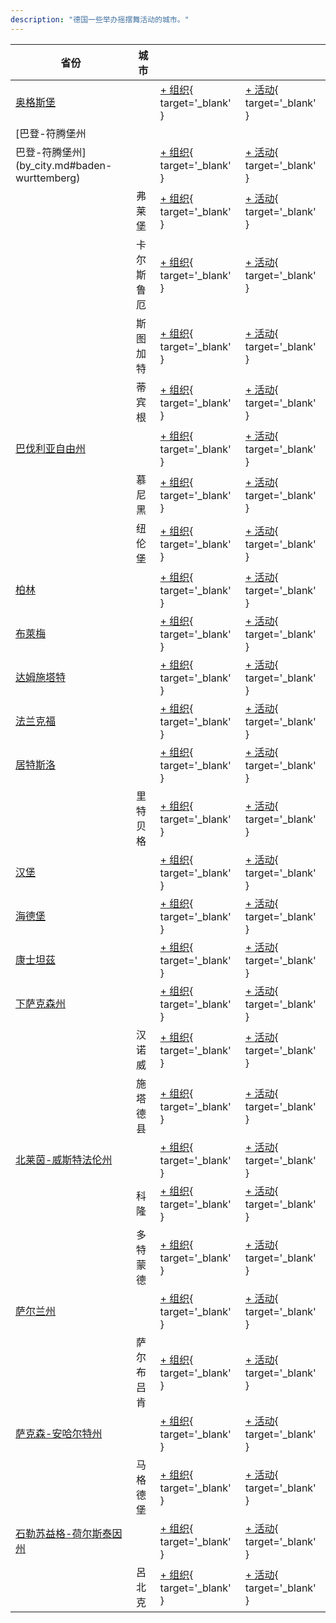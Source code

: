 ```yaml
---
description: "德国一些举办摇摆舞活动的城市。"
---
```


| 省份 | 城市 | | |
| --- | --- | --- | --- |
| [奥格斯堡](by_city.md#augsburg) | | [+ 组织](https://github.com/swingdance/orgs/issues/new?assignees=&labels=add+org&projects=&template=02-add_entity.yml&title=%5Bde_DE%5D%20%3CName%3E&region=de_DE&province=Augsburg&city=Augsburg){ target='_blank' } | [+ 活动](https://github.com/swingdance/events/issues/new?assignees=&labels=add+event&projects=&template=02-add_entity.yml&title=%5B2024%2Fde_DE%5D%20%3CName%3E&region=de_DE&province=Augsburg&city=Augsburg&org_id=&date_starts=2024-&date_ends=2024-){ target='_blank' } |
| [巴登-符腾堡州
巴登-符腾堡州](by_city.md#baden-wurttemberg) | | [+ 组织](https://github.com/swingdance/orgs/issues/new?assignees=&labels=add+org&projects=&template=02-add_entity.yml&title=%5Bde_DE%5D%20%3CName%3E&region=de_DE&province=Baden-Wurttemberg&city=){ target='_blank' } | [+ 活动](https://github.com/swingdance/events/issues/new?assignees=&labels=add+event&projects=&template=02-add_entity.yml&title=%5B2024%2Fde_DE%5D%20%3CName%3E&region=de_DE&province=Baden-Wurttemberg&city=&org_id=&date_starts=2024-&date_ends=2024-){ target='_blank' } |
| | 弗莱堡 | [+ 组织](https://github.com/swingdance/orgs/issues/new?assignees=&labels=add+org&projects=&template=02-add_entity.yml&title=%5Bde_DE%5D%20%3CName%3E&region=de_DE&province=Baden-Wurttemberg&city=Freiburg){ target='_blank' } | [+ 活动](https://github.com/swingdance/events/issues/new?assignees=&labels=add+event&projects=&template=02-add_entity.yml&title=%5B2024%2Fde_DE%5D%20%3CName%3E&region=de_DE&province=Baden-Wurttemberg&city=Freiburg&org_id=&date_starts=2024-&date_ends=2024-){ target='_blank' } |
| | 卡尔斯鲁厄 | [+ 组织](https://github.com/swingdance/orgs/issues/new?assignees=&labels=add+org&projects=&template=02-add_entity.yml&title=%5Bde_DE%5D%20%3CName%3E&region=de_DE&province=Baden-Wurttemberg&city=Karlsruhe){ target='_blank' } | [+ 活动](https://github.com/swingdance/events/issues/new?assignees=&labels=add+event&projects=&template=02-add_entity.yml&title=%5B2024%2Fde_DE%5D%20%3CName%3E&region=de_DE&province=Baden-Wurttemberg&city=Karlsruhe&org_id=&date_starts=2024-&date_ends=2024-){ target='_blank' } |
| | 斯图加特 | [+ 组织](https://github.com/swingdance/orgs/issues/new?assignees=&labels=add+org&projects=&template=02-add_entity.yml&title=%5Bde_DE%5D%20%3CName%3E&region=de_DE&province=Baden-Wurttemberg&city=Stuttgart){ target='_blank' } | [+ 活动](https://github.com/swingdance/events/issues/new?assignees=&labels=add+event&projects=&template=02-add_entity.yml&title=%5B2024%2Fde_DE%5D%20%3CName%3E&region=de_DE&province=Baden-Wurttemberg&city=Stuttgart&org_id=&date_starts=2024-&date_ends=2024-){ target='_blank' } |
| | 蒂宾根 | [+ 组织](https://github.com/swingdance/orgs/issues/new?assignees=&labels=add+org&projects=&template=02-add_entity.yml&title=%5Bde_DE%5D%20%3CName%3E&region=de_DE&province=Baden-Wurttemberg&city=Tubingen){ target='_blank' } | [+ 活动](https://github.com/swingdance/events/issues/new?assignees=&labels=add+event&projects=&template=02-add_entity.yml&title=%5B2024%2Fde_DE%5D%20%3CName%3E&region=de_DE&province=Baden-Wurttemberg&city=Tubingen&org_id=&date_starts=2024-&date_ends=2024-){ target='_blank' } |
| [巴伐利亚自由州](by_city.md#bavaria) | | [+ 组织](https://github.com/swingdance/orgs/issues/new?assignees=&labels=add+org&projects=&template=02-add_entity.yml&title=%5Bde_DE%5D%20%3CName%3E&region=de_DE&province=Bavaria&city=){ target='_blank' } | [+ 活动](https://github.com/swingdance/events/issues/new?assignees=&labels=add+event&projects=&template=02-add_entity.yml&title=%5B2024%2Fde_DE%5D%20%3CName%3E&region=de_DE&province=Bavaria&city=&org_id=&date_starts=2024-&date_ends=2024-){ target='_blank' } |
| | 慕尼黑 | [+ 组织](https://github.com/swingdance/orgs/issues/new?assignees=&labels=add+org&projects=&template=02-add_entity.yml&title=%5Bde_DE%5D%20%3CName%3E&region=de_DE&province=Bavaria&city=Munich){ target='_blank' } | [+ 活动](https://github.com/swingdance/events/issues/new?assignees=&labels=add+event&projects=&template=02-add_entity.yml&title=%5B2024%2Fde_DE%5D%20%3CName%3E&region=de_DE&province=Bavaria&city=Munich&org_id=&date_starts=2024-&date_ends=2024-){ target='_blank' } |
| | 纽伦堡 | [+ 组织](https://github.com/swingdance/orgs/issues/new?assignees=&labels=add+org&projects=&template=02-add_entity.yml&title=%5Bde_DE%5D%20%3CName%3E&region=de_DE&province=Bavaria&city=Nuremberg){ target='_blank' } | [+ 活动](https://github.com/swingdance/events/issues/new?assignees=&labels=add+event&projects=&template=02-add_entity.yml&title=%5B2024%2Fde_DE%5D%20%3CName%3E&region=de_DE&province=Bavaria&city=Nuremberg&org_id=&date_starts=2024-&date_ends=2024-){ target='_blank' } |
| [柏林](by_city.md#berlin) | | [+ 组织](https://github.com/swingdance/orgs/issues/new?assignees=&labels=add+org&projects=&template=02-add_entity.yml&title=%5Bde_DE%5D%20%3CName%3E&region=de_DE&province=Berlin&city=Berlin){ target='_blank' } | [+ 活动](https://github.com/swingdance/events/issues/new?assignees=&labels=add+event&projects=&template=02-add_entity.yml&title=%5B2024%2Fde_DE%5D%20%3CName%3E&region=de_DE&province=Berlin&city=Berlin&org_id=&date_starts=2024-&date_ends=2024-){ target='_blank' } |
| [布萊梅](by_city.md#bremen) | | [+ 组织](https://github.com/swingdance/orgs/issues/new?assignees=&labels=add+org&projects=&template=02-add_entity.yml&title=%5Bde_DE%5D%20%3CName%3E&region=de_DE&province=Bremen&city=Bremen){ target='_blank' } | [+ 活动](https://github.com/swingdance/events/issues/new?assignees=&labels=add+event&projects=&template=02-add_entity.yml&title=%5B2024%2Fde_DE%5D%20%3CName%3E&region=de_DE&province=Bremen&city=Bremen&org_id=&date_starts=2024-&date_ends=2024-){ target='_blank' } |
| [达姆施塔特](by_city.md#darmstadt) | | [+ 组织](https://github.com/swingdance/orgs/issues/new?assignees=&labels=add+org&projects=&template=02-add_entity.yml&title=%5Bde_DE%5D%20%3CName%3E&region=de_DE&province=Darmstadt&city=Darmstadt){ target='_blank' } | [+ 活动](https://github.com/swingdance/events/issues/new?assignees=&labels=add+event&projects=&template=02-add_entity.yml&title=%5B2024%2Fde_DE%5D%20%3CName%3E&region=de_DE&province=Darmstadt&city=Darmstadt&org_id=&date_starts=2024-&date_ends=2024-){ target='_blank' } |
| [法兰克福](by_city.md#frankfurt) | | [+ 组织](https://github.com/swingdance/orgs/issues/new?assignees=&labels=add+org&projects=&template=02-add_entity.yml&title=%5Bde_DE%5D%20%3CName%3E&region=de_DE&province=Frankfurt&city=Frankfurt){ target='_blank' } | [+ 活动](https://github.com/swingdance/events/issues/new?assignees=&labels=add+event&projects=&template=02-add_entity.yml&title=%5B2024%2Fde_DE%5D%20%3CName%3E&region=de_DE&province=Frankfurt&city=Frankfurt&org_id=&date_starts=2024-&date_ends=2024-){ target='_blank' } |
| [居特斯洛](by_city.md#gutersloh) | | [+ 组织](https://github.com/swingdance/orgs/issues/new?assignees=&labels=add+org&projects=&template=02-add_entity.yml&title=%5Bde_DE%5D%20%3CName%3E&region=de_DE&province=Gutersloh&city=){ target='_blank' } | [+ 活动](https://github.com/swingdance/events/issues/new?assignees=&labels=add+event&projects=&template=02-add_entity.yml&title=%5B2024%2Fde_DE%5D%20%3CName%3E&region=de_DE&province=Gutersloh&city=&org_id=&date_starts=2024-&date_ends=2024-){ target='_blank' } |
| | 里特贝格 | [+ 组织](https://github.com/swingdance/orgs/issues/new?assignees=&labels=add+org&projects=&template=02-add_entity.yml&title=%5Bde_DE%5D%20%3CName%3E&region=de_DE&province=Gutersloh&city=Rietberg){ target='_blank' } | [+ 活动](https://github.com/swingdance/events/issues/new?assignees=&labels=add+event&projects=&template=02-add_entity.yml&title=%5B2024%2Fde_DE%5D%20%3CName%3E&region=de_DE&province=Gutersloh&city=Rietberg&org_id=&date_starts=2024-&date_ends=2024-){ target='_blank' } |
| [汉堡](by_city.md#hamburg) | | [+ 组织](https://github.com/swingdance/orgs/issues/new?assignees=&labels=add+org&projects=&template=02-add_entity.yml&title=%5Bde_DE%5D%20%3CName%3E&region=de_DE&province=Hamburg&city=Hamburg){ target='_blank' } | [+ 活动](https://github.com/swingdance/events/issues/new?assignees=&labels=add+event&projects=&template=02-add_entity.yml&title=%5B2024%2Fde_DE%5D%20%3CName%3E&region=de_DE&province=Hamburg&city=Hamburg&org_id=&date_starts=2024-&date_ends=2024-){ target='_blank' } |
| [海德堡](by_city.md#heidelberg) | | [+ 组织](https://github.com/swingdance/orgs/issues/new?assignees=&labels=add+org&projects=&template=02-add_entity.yml&title=%5Bde_DE%5D%20%3CName%3E&region=de_DE&province=Heidelberg&city=Heidelberg){ target='_blank' } | [+ 活动](https://github.com/swingdance/events/issues/new?assignees=&labels=add+event&projects=&template=02-add_entity.yml&title=%5B2024%2Fde_DE%5D%20%3CName%3E&region=de_DE&province=Heidelberg&city=Heidelberg&org_id=&date_starts=2024-&date_ends=2024-){ target='_blank' } |
| [康士坦茲](by_city.md#konstanz) | | [+ 组织](https://github.com/swingdance/orgs/issues/new?assignees=&labels=add+org&projects=&template=02-add_entity.yml&title=%5Bde_DE%5D%20%3CName%3E&region=de_DE&province=Konstanz&city=Konstanz){ target='_blank' } | [+ 活动](https://github.com/swingdance/events/issues/new?assignees=&labels=add+event&projects=&template=02-add_entity.yml&title=%5B2024%2Fde_DE%5D%20%3CName%3E&region=de_DE&province=Konstanz&city=Konstanz&org_id=&date_starts=2024-&date_ends=2024-){ target='_blank' } |
| [下萨克森州](by_city.md#lower-saxony) | | [+ 组织](https://github.com/swingdance/orgs/issues/new?assignees=&labels=add+org&projects=&template=02-add_entity.yml&title=%5Bde_DE%5D%20%3CName%3E&region=de_DE&province=Lower%20Saxony&city=){ target='_blank' } | [+ 活动](https://github.com/swingdance/events/issues/new?assignees=&labels=add+event&projects=&template=02-add_entity.yml&title=%5B2024%2Fde_DE%5D%20%3CName%3E&region=de_DE&province=Lower%20Saxony&city=&org_id=&date_starts=2024-&date_ends=2024-){ target='_blank' } |
| | 汉诺威 | [+ 组织](https://github.com/swingdance/orgs/issues/new?assignees=&labels=add+org&projects=&template=02-add_entity.yml&title=%5Bde_DE%5D%20%3CName%3E&region=de_DE&province=Lower%20Saxony&city=Hannover){ target='_blank' } | [+ 活动](https://github.com/swingdance/events/issues/new?assignees=&labels=add+event&projects=&template=02-add_entity.yml&title=%5B2024%2Fde_DE%5D%20%3CName%3E&region=de_DE&province=Lower%20Saxony&city=Hannover&org_id=&date_starts=2024-&date_ends=2024-){ target='_blank' } |
| | 施塔德县 | [+ 组织](https://github.com/swingdance/orgs/issues/new?assignees=&labels=add+org&projects=&template=02-add_entity.yml&title=%5Bde_DE%5D%20%3CName%3E&region=de_DE&province=Lower%20Saxony&city=Landkreis%20Stade){ target='_blank' } | [+ 活动](https://github.com/swingdance/events/issues/new?assignees=&labels=add+event&projects=&template=02-add_entity.yml&title=%5B2024%2Fde_DE%5D%20%3CName%3E&region=de_DE&province=Lower%20Saxony&city=Landkreis%20Stade&org_id=&date_starts=2024-&date_ends=2024-){ target='_blank' } |
| [北莱茵-威斯特法伦州](by_city.md#north-rhine-westphalia) | | [+ 组织](https://github.com/swingdance/orgs/issues/new?assignees=&labels=add+org&projects=&template=02-add_entity.yml&title=%5Bde_DE%5D%20%3CName%3E&region=de_DE&province=North%20Rhine-Westphalia&city=){ target='_blank' } | [+ 活动](https://github.com/swingdance/events/issues/new?assignees=&labels=add+event&projects=&template=02-add_entity.yml&title=%5B2024%2Fde_DE%5D%20%3CName%3E&region=de_DE&province=North%20Rhine-Westphalia&city=&org_id=&date_starts=2024-&date_ends=2024-){ target='_blank' } |
| | 科隆 | [+ 组织](https://github.com/swingdance/orgs/issues/new?assignees=&labels=add+org&projects=&template=02-add_entity.yml&title=%5Bde_DE%5D%20%3CName%3E&region=de_DE&province=North%20Rhine-Westphalia&city=Cologne){ target='_blank' } | [+ 活动](https://github.com/swingdance/events/issues/new?assignees=&labels=add+event&projects=&template=02-add_entity.yml&title=%5B2024%2Fde_DE%5D%20%3CName%3E&region=de_DE&province=North%20Rhine-Westphalia&city=Cologne&org_id=&date_starts=2024-&date_ends=2024-){ target='_blank' } |
| | 多特蒙德 | [+ 组织](https://github.com/swingdance/orgs/issues/new?assignees=&labels=add+org&projects=&template=02-add_entity.yml&title=%5Bde_DE%5D%20%3CName%3E&region=de_DE&province=North%20Rhine-Westphalia&city=Dortmund){ target='_blank' } | [+ 活动](https://github.com/swingdance/events/issues/new?assignees=&labels=add+event&projects=&template=02-add_entity.yml&title=%5B2024%2Fde_DE%5D%20%3CName%3E&region=de_DE&province=North%20Rhine-Westphalia&city=Dortmund&org_id=&date_starts=2024-&date_ends=2024-){ target='_blank' } |
| [萨尔兰州](by_city.md#saarland) | | [+ 组织](https://github.com/swingdance/orgs/issues/new?assignees=&labels=add+org&projects=&template=02-add_entity.yml&title=%5Bde_DE%5D%20%3CName%3E&region=de_DE&province=Saarland&city=){ target='_blank' } | [+ 活动](https://github.com/swingdance/events/issues/new?assignees=&labels=add+event&projects=&template=02-add_entity.yml&title=%5B2024%2Fde_DE%5D%20%3CName%3E&region=de_DE&province=Saarland&city=&org_id=&date_starts=2024-&date_ends=2024-){ target='_blank' } |
| | 萨尔布吕肯 | [+ 组织](https://github.com/swingdance/orgs/issues/new?assignees=&labels=add+org&projects=&template=02-add_entity.yml&title=%5Bde_DE%5D%20%3CName%3E&region=de_DE&province=Saarland&city=Saarbruecken){ target='_blank' } | [+ 活动](https://github.com/swingdance/events/issues/new?assignees=&labels=add+event&projects=&template=02-add_entity.yml&title=%5B2024%2Fde_DE%5D%20%3CName%3E&region=de_DE&province=Saarland&city=Saarbruecken&org_id=&date_starts=2024-&date_ends=2024-){ target='_blank' } |
| [萨克森-安哈尔特州](by_city.md#saxony-anhalt) | | [+ 组织](https://github.com/swingdance/orgs/issues/new?assignees=&labels=add+org&projects=&template=02-add_entity.yml&title=%5Bde_DE%5D%20%3CName%3E&region=de_DE&province=Saxony-Anhalt&city=){ target='_blank' } | [+ 活动](https://github.com/swingdance/events/issues/new?assignees=&labels=add+event&projects=&template=02-add_entity.yml&title=%5B2024%2Fde_DE%5D%20%3CName%3E&region=de_DE&province=Saxony-Anhalt&city=&org_id=&date_starts=2024-&date_ends=2024-){ target='_blank' } |
| | 马格德堡 | [+ 组织](https://github.com/swingdance/orgs/issues/new?assignees=&labels=add+org&projects=&template=02-add_entity.yml&title=%5Bde_DE%5D%20%3CName%3E&region=de_DE&province=Saxony-Anhalt&city=Magdeburg){ target='_blank' } | [+ 活动](https://github.com/swingdance/events/issues/new?assignees=&labels=add+event&projects=&template=02-add_entity.yml&title=%5B2024%2Fde_DE%5D%20%3CName%3E&region=de_DE&province=Saxony-Anhalt&city=Magdeburg&org_id=&date_starts=2024-&date_ends=2024-){ target='_blank' } |
| [石勒苏益格-荷尔斯泰因州](by_city.md#schleswig-holstein) | | [+ 组织](https://github.com/swingdance/orgs/issues/new?assignees=&labels=add+org&projects=&template=02-add_entity.yml&title=%5Bde_DE%5D%20%3CName%3E&region=de_DE&province=Schleswig-Holstein&city=){ target='_blank' } | [+ 活动](https://github.com/swingdance/events/issues/new?assignees=&labels=add+event&projects=&template=02-add_entity.yml&title=%5B2024%2Fde_DE%5D%20%3CName%3E&region=de_DE&province=Schleswig-Holstein&city=&org_id=&date_starts=2024-&date_ends=2024-){ target='_blank' } |
| | 呂北克 | [+ 组织](https://github.com/swingdance/orgs/issues/new?assignees=&labels=add+org&projects=&template=02-add_entity.yml&title=%5Bde_DE%5D%20%3CName%3E&region=de_DE&province=Schleswig-Holstein&city=Lubeck){ target='_blank' } | [+ 活动](https://github.com/swingdance/events/issues/new?assignees=&labels=add+event&projects=&template=02-add_entity.yml&title=%5B2024%2Fde_DE%5D%20%3CName%3E&region=de_DE&province=Schleswig-Holstein&city=Lubeck&org_id=&date_starts=2024-&date_ends=2024-){ target='_blank' } |
